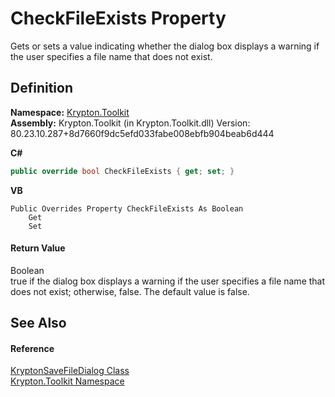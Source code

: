 # CheckFileExists Property


Gets or sets a value indicating whether the dialog box displays a warning if the user specifies a file name that does not exist.



## Definition
**Namespace:** <a href="79d2eac2-21f4-54ff-7552-b20c33c30600.md">Krypton.Toolkit</a>  
**Assembly:** Krypton.Toolkit (in Krypton.Toolkit.dll) Version: 80.23.10.287+8d7660f9dc5efd033fabe008ebfb904beab6d444

**C#**
``` C#
public override bool CheckFileExists { get; set; }
```
**VB**
``` VB
Public Overrides Property CheckFileExists As Boolean
	Get
	Set
```



#### Return Value
Boolean  
true if the dialog box displays a warning if the user specifies a file name that does not exist; otherwise, false. The default value is false.

## See Also


#### Reference
<a href="c2ea607d-5d9e-5491-6eca-4080febc214a.md">KryptonSaveFileDialog Class</a>  
<a href="79d2eac2-21f4-54ff-7552-b20c33c30600.md">Krypton.Toolkit Namespace</a>  
